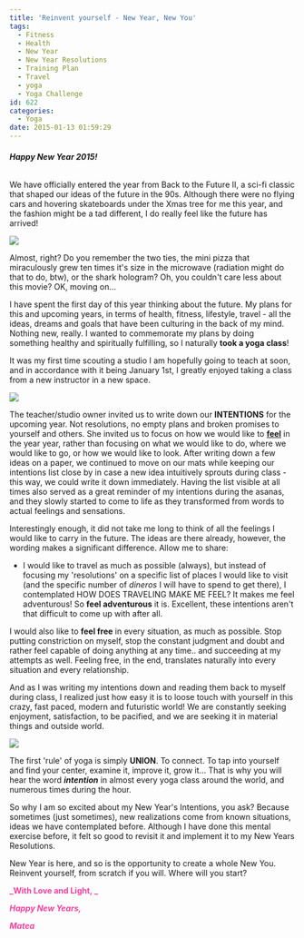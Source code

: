 ```yaml
---
title: 'Reinvent yourself - New Year, New You'
tags:
  - Fitness
  - Health
  - New Year
  - New Year Resolutions
  - Training Plan
  - Travel
  - yoga
  - Yoga Challenge
id: 622
categories:
  - Yoga
date: 2015-01-13 01:59:29
---
```


###### **Happy New Year 2015!**

We have officially entered the year from Back to the Future II, a sci-fi classic that shaped our ideas of the future in the 90s. Although there were no flying cars and hovering skateboards under the Xmas tree for me this year, and the fashion might be a tad different, I do really feel like the future has arrived!

![](/images/back-to-the-future-2_8col.jpg)

Almost, right? Do you remember the two ties, the mini pizza that miraculously grew ten times it's size in the microwave (radiation might do that to do, btw), or the shark hologram? Oh, you couldn't care less about this movie? OK, moving on...

I have spent the first day of this year thinking about the future. My plans for this and upcoming years, in terms of health, fitness, lifestyle, travel - all the ideas, dreams and goals that have been culturing in the back of my mind. Nothing new, really. I wanted to commemorate my plans by doing something healthy and spiritually fulfilling, so I naturally **took a yoga class**!

It was my first time scouting a studio I am hopefully going to teach at soon, and in accordance with it being January 1st, I greatly enjoyed taking a class from a new instructor in a new space.

![](/images/tree.jpg)

The teacher/studio owner invited us to write down our **INTENTIONS** for the upcoming year. Not resolutions, no empty plans and broken promises to yourself and others. She invited us to focus on how we would like to <span style="text-decoration: underline;">**feel**</span> in the year year, rather than focusing on what we would like to do, where we would like to go, or how we would like to look. After writing down a few ideas on a paper, we continued to move on our mats while keeping our intentions list close by in case a new idea intuitively sprouts during class - this way, we could write it down immediately. Having the list visible at all times also served as a great reminder of my intentions during the asanas, and they slowly started to come to life as they transformed from words to actual feelings and sensations.

Interestingly enough, it did not take me long to think of all the feelings I would like to carry in the future. The ideas are there already, however, the wording makes a significant difference. Allow me to share:

*   I would like to travel as much as possible (always), but instead of focusing my 'resolutions' on a specific list of places I would like to visit (and the specific number of _dineros_ I will have to spend to get there), I contemplated HOW DOES TRAVELING MAKE ME FEEL?
It makes me feel adventurous! So **feel adventurous** it is. Excellent, these intentions aren't that difficult to come up with after all.

I would also like to **feel free** in every situation, as much as possible. Stop putting constriction on myself, stop the constant judgment and doubt and rather feel capable of doing anything at any time.. and succeeding at my attempts as well. Feeling free, in the end, translates naturally into every situation and every relationship.

And as I was writing my intentions down and reading them back to myself during class, I realized just how easy it is to loose touch with yourself in this crazy, fast paced, modern and futuristic world! We are constantly seeking enjoyment, satisfaction, to be pacified, and we are seeking it in material things and outside world.

![](/images/hand.jpg)

The first 'rule' of yoga is simply **UNION**. To connect. To tap into yourself and find your center, examine it, improve it, grow it... That is why you will hear the word **_intention_** in almost every yoga class around the world, and numerous times during the hour.

So why I am so excited about my New Year's Intentions, you ask? Because sometimes (just sometimes), new realizations come from known situations, ideas we have contemplated before. Although I have done this mental exercise before, it felt so good to revisit it and implement it to my New Years Resolutions.

New Year is here, and so is the opportunity to create a whole New You. Reinvent yourself, from scratch if you will. Where will you start?

<span style="color: #f7409f;">**_With Love and Light, _**</span>

<span style="color: #f7409f;">**_Happy New Years,_**</span>

<span style="color: #f7409f;">**_Matea_**</span>
